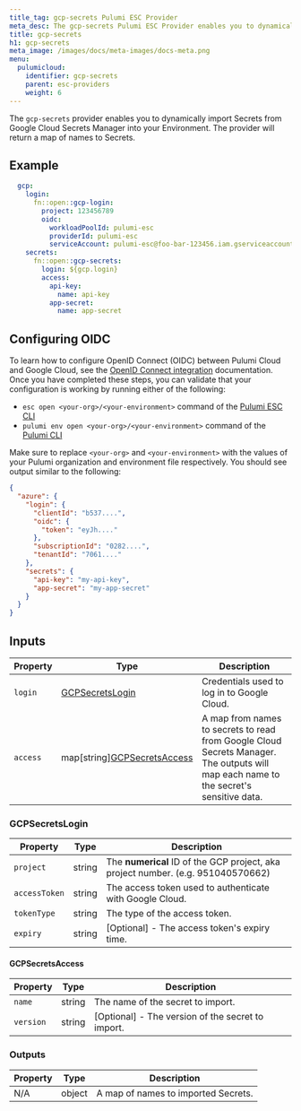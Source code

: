 ```yaml
---
title_tag: gcp-secrets Pulumi ESC Provider
meta_desc: The gcp-secrets Pulumi ESC Provider enables you to dynamically import Secrets from Google Cloud Secrets Manager into your Environment.
title: gcp-secrets
h1: gcp-secrets
meta_image: /images/docs/meta-images/docs-meta.png
menu:
  pulumicloud:
    identifier: gcp-secrets
    parent: esc-providers
    weight: 6
---
```


The `gcp-secrets` provider enables you to dynamically import Secrets from Google Cloud Secrets Manager into your Environment. The provider will return a map of names to Secrets.

## Example

```yaml
  gcp:
    login:
      fn::open::gcp-login:
        project: 123456789
        oidc:
          workloadPoolId: pulumi-esc
          providerId: pulumi-esc
          serviceAccount: pulumi-esc@foo-bar-123456.iam.gserviceaccount.com
    secrets:
      fn::open::gcp-secrets:
        login: ${gcp.login}
        access:
          api-key:
            name: api-key
          app-secret:
            name: app-secret
```

## Configuring OIDC

To learn how to configure OpenID Connect (OIDC) between Pulumi Cloud and Google Cloud, see the [OpenID Connect integration](/docs/pulumi-cloud/oidc/gcp/) documentation. Once you have completed these steps, you can validate that your configuration is working by running either of the following:

* `esc open <your-org>/<your-environment>` command of the [Pulumi ESC CLI](/docs/esc-cli/)
* `pulumi env open <your-org>/<your-environment>` command of the [Pulumi CLI](/docs/install/)

Make sure to replace `<your-org>` and `<your-environment>` with the values of your Pulumi organization and environment file respectively. You should see output similar to the following:

```json
{
  "azure": {
    "login": {
      "clientId": "b537....",
      "oidc": {
        "token": "eyJh...."
      },
      "subscriptionId": "0282....",
      "tenantId": "7061...."
    },
    "secrets": {
      "api-key": "my-api-key",
      "app-secret": "my-app-secret"
    }
  }
}
```

## Inputs

| Property | Type                                             | Description                                                                                                                           |
|----------|--------------------------------------------------|---------------------------------------------------------------------------------------------------------------------------------------|
| `login`  | [GCPSecretsLogin](#gcpsecretslogin)              | Credentials used to log in to Google Cloud.                                                                                           |
| `access` | map[string][GCPSecretsAccess](#gcpsecretsaccess) | A map from names to secrets to read from Google Cloud Secrets Manager. The outputs will map each name to the secret's sensitive data. |

### GCPSecretsLogin

| Property      | Type   | Description                                                                      |
|---------------|--------|----------------------------------------------------------------------------------|
| `project`     | string | The **numerical** ID of the GCP project, aka project number. (e.g. 951040570662) |
| `accessToken` | string | The access token used to authenticate with Google Cloud.                         |
| `tokenType`   | string | The type of the access token.                                                    |
| `expiry`      | string | [Optional] - The access token's expiry time.                                     |

#### GCPSecretsAccess

| Property       | Type   | Description                                       |
|----------------|--------|---------------------------------------------------|
| `name`         | string | The name of the secret to import.                 |
| `version`      | string | [Optional] - The version of the secret to import. |

### Outputs

| Property | Type   | Description                         |
|----------|--------|-------------------------------------|
| N/A      | object | A map of names to imported Secrets. |
